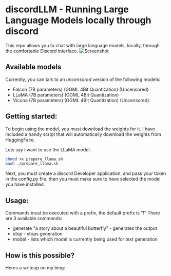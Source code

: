 # discordLLM - Running Large Language Models locally through discord
This repo allows you to chat with large language models, locally,
through the comfortable Discord interface.
![Screenshot](https://cdn.discordapp.com/attachments/873898434950746145/1122165476571742228/image.png)

## Available models
Currently, you can talk to an *uncensored* version of the following models:

- Falcon (7B parameters) (GGML 4Bit Quantization) (Uncensored)
- LLaMA (7B parameters) (GGML 4Bit Quantization)
- Vicuna (7B parameters) (GGML 4Bit Quantization) (Uncensored)

## Getting started:
To begin using the model, you must download the weights
for it. I have included a handy script that will automatically
download the weights from HuggingFace.

Lets say i want to use the LLaMA model.
```bash
chmod +x prepare_llama.sh
bash ./prepare_llama.sh
```

Next, you must create a discord Developer application, and pass
your token in the config.py file.
then you must make sure to have selected the model you have installed.
## Usage:
Commands must be executed with a prefix, the default prefix is "!"
There are 3 available commands:
- generate "a story about a beautiful butterfly" - generates the output 
- stop - stops generation
- model - lists which model is currently being used for text generation

## How is this possible?
Heres a writeup on my blog:
